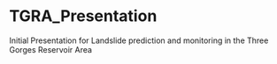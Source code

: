 # TGRA_Presentation
Initial Presentation for Landslide prediction and monitoring in the Three Gorges Reservoir Area
